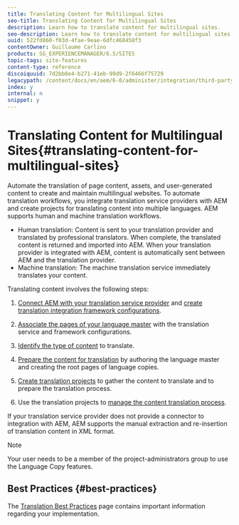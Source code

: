 ```yaml
---
title: Translating Content for Multilingual Sites
seo-title: Translating Content for Multilingual Sites
description: Learn how to translate content for multilingual sites.
seo-description: Learn how to translate content for multilingual sites.
uuid: 522fd860-f03d-4fae-9eae-6dfc468458f3
contentOwner: Guillaume Carlino
products: SG_EXPERIENCEMANAGER/6.5/SITES
topic-tags: site-features
content-type: reference
discoiquuid: 7d2bb8e4-b271-41eb-99d9-2f6466f75729
legacypath: /content/docs/en/aem/6-0/administer/integration/third-party-services/machine-translation
index: y
internal: n
snippet: y
---
```


# Translating Content for Multilingual Sites{#translating-content-for-multilingual-sites}

Automate the translation of page content, assets, and user-generated content to create and maintain multilingual websites. To automate translation workflows, you integrate translation service providers with AEM and create projects for translating content into multiple languages. AEM supports human and machine translation workflows.

* Human translation: Content is sent to your translation provider and translated by professional translators. When complete, the translated content is returned and imported into AEM. When your translation provider is integrated with AEM, content is automatically sent between AEM and the translation provider. 
* Machine translation: The machine translation service immediately translates your content.

Translating content involves the following steps:

1. [Connect AEM with your translation service provider](/sites/administering/using/tc-tic.md#connecting-to-a-translation-service-provider) and [create translation integration framework configurations](/sites/administering/using/tc-tic.md). 

1. [Associate the pages of your language master](/sites/administering/using/tc-tic.md#configuring-pages-for-translation) with the translation service and framework configurations.
1. [Identify the type of content](/sites/administering/using/tc-rules.md) to translate.
1. [Prepare the content for translation](/sites/administering/using/tc-prep.md) by authoring the language master and creating the root pages of language copies.
1. [Create translation projects](/sites/administering/using/tc-manage.md#main-pars_title_4) to gather the content to translate and to prepare the translation process.
1. Use the translation projects to [manage the content translation process](/sites/administering/using/tc-manage.md).

If your translation service provider does not provide a connector to integration with AEM, AEM supports the manual extraction and re-insertion of translation content in XML format.

>[!NOTE]
>
>Your user needs to be a member of the project-administrators group to use the Language Copy features.

## Best Practices {#best-practices}

The [Translation Best Practices](/sites/administering/using/tc-bp.md) page contains important information regarding your implementation.
